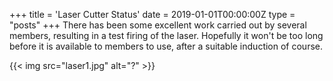+++
title = 'Laser Cutter Status'
date = 2019-01-01T00:00:00Z
type = "posts"
+++
There has been some excellent work carried out by several members, resulting in a test firing of the laser. 
Hopefully it won't be too long before it is available to members to use, after a suitable induction of course. 

{{< img src="laser1.jpg" alt="?" >}}